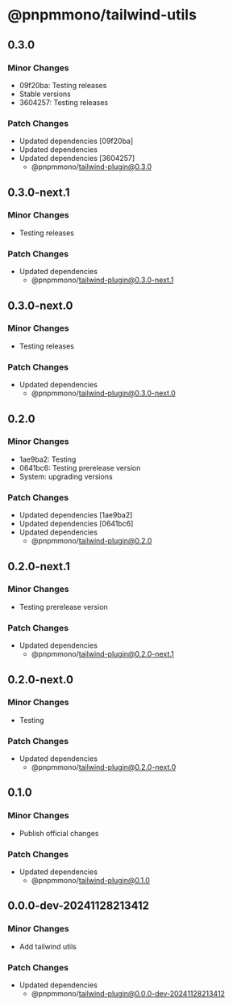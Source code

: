 # @pnpmmono/tailwind-utils

## 0.3.0

### Minor Changes

- 09f20ba: Testing releases
- Stable versions
- 3604257: Testing releases

### Patch Changes

- Updated dependencies [09f20ba]
- Updated dependencies
- Updated dependencies [3604257]
  - @pnpmmono/tailwind-plugin@0.3.0

## 0.3.0-next.1

### Minor Changes

- Testing releases

### Patch Changes

- Updated dependencies
  - @pnpmmono/tailwind-plugin@0.3.0-next.1

## 0.3.0-next.0

### Minor Changes

- Testing releases

### Patch Changes

- Updated dependencies
  - @pnpmmono/tailwind-plugin@0.3.0-next.0

## 0.2.0

### Minor Changes

- 1ae9ba2: Testing
- 0641bc6: Testing prerelease version
- System: upgrading versions

### Patch Changes

- Updated dependencies [1ae9ba2]
- Updated dependencies [0641bc6]
- Updated dependencies
  - @pnpmmono/tailwind-plugin@0.2.0

## 0.2.0-next.1

### Minor Changes

- Testing prerelease version

### Patch Changes

- Updated dependencies
  - @pnpmmono/tailwind-plugin@0.2.0-next.1

## 0.2.0-next.0

### Minor Changes

- Testing

### Patch Changes

- Updated dependencies
  - @pnpmmono/tailwind-plugin@0.2.0-next.0

## 0.1.0

### Minor Changes

- Publish official changes

### Patch Changes

- Updated dependencies
  - @pnpmmono/tailwind-plugin@0.1.0

## 0.0.0-dev-20241128213412

### Minor Changes

- Add tailwind utils

### Patch Changes

- Updated dependencies
  - @pnpmmono/tailwind-plugin@0.0.0-dev-20241128213412
